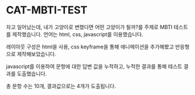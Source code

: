 # CAT-MBTI-TEST

자고 일어났는데, 내가 고양이로 변했다면 어떤 고양이가 될까?를 주제로 MBTI 테스트를 제작했습니다.
언어는 html, css, javascript를 이용했습니다.

레이아웃 구성은 html을 사용,
 css keyframe을 통해 애니메이션을 추가해봤고 반응형으로 제작해보았습니다.

javascript를 이용하여 문항에 대한 답변 값을 누적하고, 누적한 결과를 통해 테스트 결과를 도출했습니다.

총 문항 수는 10개, 결과값으로는 4개가 도출됩니다.
